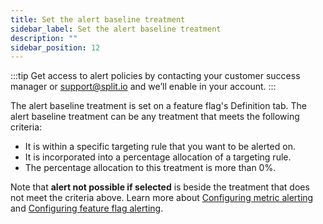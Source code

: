 ```yaml
---
title: Set the alert baseline treatment
sidebar_label: Set the alert baseline treatment
description: ""
sidebar_position: 12
---
```


<p>
  <button hidden style={{borderRadius:'8px', border:'1px', fontFamily:'Courier New', fontWeight:'800', textAlign:'left'}}> help.split.io link: https://help.split.io/hc/en-us/articles/360029566292-Set-the-alert-baseline-treatment <br /> ✘ images still hosted on help.split.io </button>
</p>

<!-- nice to add here:

The alert baseline treatment is used if an alert policy has been created. When there is an active alert policy, then the feature flag's alert baseline treatment is compared against all the other treatments when metrics are calculated.

-->

:::tip
Get access to alert policies by contacting your customer success manager or [support@split.io](mailto:support@split.io) and we’ll enable in your account.
:::

The alert baseline treatment is set on a feature flag's Definition tab. The alert baseline treatment can be any treatment that meets the following criteria:

* It is within a specific targeting rule that you want to be alerted on.
* It is incorporated into a percentage allocation of a targeting rule.
* The percentage allocation to this treatment is more than 0%.

Note that **alert not possible if selected** is beside the treatment that does not meet the criteria above. Learn more about [Configuring metric alerting](https://help.split.io/hc/en-us/articles/19832312225293-Configuring-metric-alerting) and [Configuring feature flag alerting](https://help.split.io/hc/en-us/articles/19832711328397-Configuring-feature-flag-alerting).
